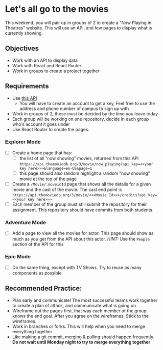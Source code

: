 # Let's all go to the movies

This weekend, you will pair up in groups of 2 to create a "Now Playing in Theatres" website. This will use an API, and few pages to display what is currently showing.

## Objectives

- Work with an API to display data
- Work with React and React Router
- Work in groups to create a project together

## Requirements

- Use [this API](https://developers.themoviedb.org/3/getting-started/introduction)
  - You will have to create an account to get a key, Feel free to use the address and phone number of campus to sign up with
- Work in groups of 2, these must be decided by the time you leave today
- Each group will be working on one repository, decide in each group who's account it goes under
- Use React Router to create the pages.

### Explorer Mode

- [ ] Create a home page that has:
  - [ ] the list of all "now showing" movies, returned from this API `https://api.themoviedb.org/3/movie/now_playing?api_key=<<your key here>>>&language=en-US&page=1`
  - [ ] this page should also random highlight a random "now showing" movie at the top of the page
- [ ] Create a `/Movie/:moveidId` page that shows all the details for a given movie and the cast of the movie. The cast end point is `https://api.themoviedb.org/3/movie/<<<Movie Id>>>/credits?api_key=<<your key here>>>`
- [ ] Each member of the group must still submit the repository for their assignment. This repository should have commits from both students.

### Adventure Mode

- [ ] Add a page to view all the movies for actor. This page should show as much as you get from the API about this actor. _HINT:_ Use the `People` section of the API for this

### Epic Mode

- [ ] Do the same thing, except with TV Shows. Try to reuse as many components as possible

## Recommended Practice:

- Plan early and communicate! The most successful teams work together to create a plan of attack, and communicate what is going on
- Wireframe out the pages first, that way each member of the group knows the end goal. After you agree on the wireframes, Stick to the wireframes.
- Work in branches or forks. This will help when you need to merge everything together
- Like making a git commit, merging & pulling should happen frequently. **Do not wait until Monday night to try to merge everything together**
